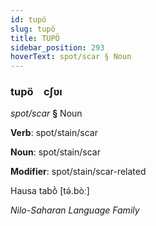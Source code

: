 ```yaml
---
id: tupö
slug: tupö
title: TUPÖ
sidebar_position: 293
hoverText: spot/scar § Noun
---
```


### tupö&emsp;<span kind="abugida">cʃʋı</span>

*spot/scar* **§** Noun

**Verb**: spot/stain/scar

**Noun**: spot/stain/scar

**Modifier**: spot/stain/scar-related

Hausa tabṑ [tə́.bòː]

*Nilo-Saharan Language Family*